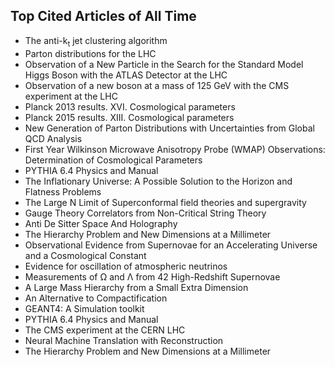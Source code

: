 <h2> Top Cited Articles of All Time </h2>

<ul>

 <li><a target="_blank" href="https://github.com/manjunath5496/Top-Cited-Articles-of-All-Time/blob/master/cite(1).pdf" style="text-decoration:none;">The anti-k<sub>t</sub> jet clustering algorithm</a></li>


 <li><a target="_blank" href="https://github.com/manjunath5496/Top-Cited-Articles-of-All-Time/blob/master/cite(2).pdf" style="text-decoration:none;">Parton distributions for the LHC</a></li>

<li><a target="_blank" href="https://github.com/manjunath5496/Top-Cited-Articles-of-All-Time/blob/master/cite(3).pdf" style="text-decoration:none;">Observation of a New Particle in the Search for the Standard Model Higgs Boson with the ATLAS Detector at the LHC</a></li>
 <li><a target="_blank" href="https://github.com/manjunath5496/Top-Cited-Articles-of-All-Time/blob/master/cite(4).pdf" style="text-decoration:none;">Observation of a new boson at a mass of 125 GeV with the CMS experiment at the LHC</a></li>                              
<li><a target="_blank" href="https://github.com/manjunath5496/Top-Cited-Articles-of-All-Time/blob/master/cite(5).pdf" style="text-decoration:none;">Planck 2013 results. XVI. Cosmological parameters</a></li>
<li><a target="_blank" href="https://github.com/manjunath5496/Top-Cited-Articles-of-All-Time/blob/master/cite(6).pdf" style="text-decoration:none;">Planck 2015 results. XIII. Cosmological parameters</a></li>
 <li><a target="_blank" href="https://github.com/manjunath5496/Top-Cited-Articles-of-All-Time/blob/master/cite(7).pdf" style="text-decoration:none;">New Generation of Parton Distributions with Uncertainties from Global QCD Analysis</a></li>

 <li><a target="_blank" href="https://github.com/manjunath5496/Top-Cited-Articles-of-All-Time/blob/master/cite(8).pdf" style="text-decoration:none;"> First Year Wilkinson Microwave Anisotropy Probe (WMAP) Observations: Determination of Cosmological Parameters</a></li>
   <li><a target="_blank" href="https://github.com/manjunath5496/Top-Cited-Articles-of-All-Time/blob/master/cite(9).pdf" style="text-decoration:none;">PYTHIA 6.4 Physics and Manual</a></li>
  
   
 <li><a target="_blank" href="https://github.com/manjunath5496/Top-Cited-Articles-of-All-Time/blob/master/cite(10).pdf" style="text-decoration:none;">The Inflationary Universe: A Possible Solution to the Horizon and Flatness Problems</a></li>                              
<li><a target="_blank" href="https://github.com/manjunath5496/Top-Cited-Articles-of-All-Time/blob/master/cite(11).pdf" style="text-decoration:none;">The Large N Limit of Superconformal field theories and supergravity</a></li>
<li><a target="_blank" href="https://github.com/manjunath5496/Top-Cited-Articles-of-All-Time/blob/master/cite(12).pdf" style="text-decoration:none;">Gauge Theory Correlators from Non-Critical String Theory</a></li>
<li><a target="_blank" href="https://github.com/manjunath5496/Top-Cited-Articles-of-All-Time/blob/master/cite(13).pdf" style="text-decoration:none;">Anti De Sitter Space And Holography</a></li>

<li><a target="_blank" href="https://github.com/manjunath5496/Top-Cited-Articles-of-All-Time/blob/master/cite(14).pdf" style="text-decoration:none;">The Hierarchy Problem and New Dimensions at a Millimeter</a></li>
                              
<li><a target="_blank" href="https://github.com/manjunath5496/Top-Cited-Articles-of-All-Time/blob/master/cite(15).pdf" style="text-decoration:none;">Observational Evidence from Supernovae for an Accelerating Universe and a Cosmological Constant</a></li>

<li><a target="_blank" href="https://github.com/manjunath5496/Top-Cited-Articles-of-All-Time/blob/master/cite(16).pdf" style="text-decoration:none;">Evidence for oscillation of atmospheric neutrinos</a></li>

  <li><a target="_blank" href="https://github.com/manjunath5496/Top-Cited-Articles-of-All-Time/blob/master/cite(17).pdf" style="text-decoration:none;">Measurements of Ω and Λ from 42 High-Redshift Supernovae</a></li>   
  
<li><a target="_blank" href="https://github.com/manjunath5496/Top-Cited-Articles-of-All-Time/blob/master/cite(18).pdf" style="text-decoration:none;">A Large Mass Hierarchy
from a Small Extra Dimension</a></li> 

  
<li><a target="_blank" href="https://github.com/manjunath5496/Top-Cited-Articles-of-All-Time/blob/master/cite(19).pdf" style="text-decoration:none;">An Alternative to Compactification</a></li> 

<li><a target="_blank" href="https://github.com/manjunath5496/Top-Cited-Articles-of-All-Time/blob/master/cite(20).pdf" style="text-decoration:none;"> GEANT4: A Simulation toolkit</a></li>

<li><a target="_blank" href="https://github.com/manjunath5496/Top-Cited-Articles-of-All-Time/blob/master/cite(21).pdf" style="text-decoration:none;">PYTHIA 6.4 Physics and Manual</a></li>
<li><a target="_blank" href="https://github.com/manjunath5496/Top-Cited-Articles-of-All-Time/blob/master/cite(22).pdf" style="text-decoration:none;">The CMS experiment at the CERN LHC</a></li> 
 <li><a target="_blank" href="https://github.com/manjunath5496/Top-Cited-Articles-of-All-Time/blob/master/cite(23).pdf" style="text-decoration:none;">Neural Machine Translation with Reconstruction</a></li> 
 

   <li><a target="_blank" href="https://github.com/manjunath5496/Top-Cited-Articles-of-All-Time/blob/master/cite(24).pdf" style="text-decoration:none;">The Hierarchy Problem and New Dimensions at a Millimeter</a></li>
 
 </ul>

